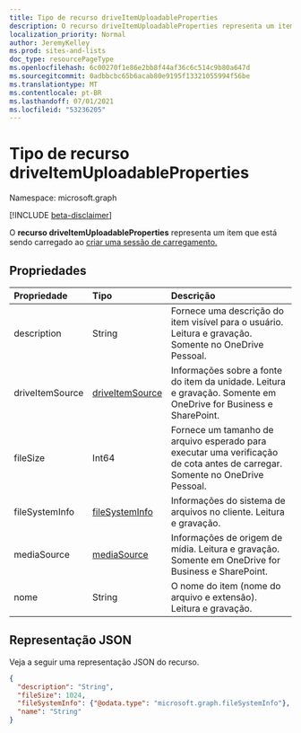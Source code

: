 ```yaml
---
title: Tipo de recurso driveItemUploadableProperties
description: O recurso driveItemUploadableProperties representa um item sendo carregado ao criar uma sessão de carregamento.
localization_priority: Normal
author: JeremyKelley
ms.prod: sites-and-lists
doc_type: resourcePageType
ms.openlocfilehash: 6c00270f1e86e2bb8f44af36c6c514c9b80a647d
ms.sourcegitcommit: 0adbbcbc65b6acab80e9195f13321055994f56be
ms.translationtype: MT
ms.contentlocale: pt-BR
ms.lasthandoff: 07/01/2021
ms.locfileid: "53236205"
---
```

# <a name="driveitemuploadableproperties-resource-type"></a>Tipo de recurso driveItemUploadableProperties

Namespace: microsoft.graph

[!INCLUDE [beta-disclaimer](../../includes/beta-disclaimer.md)]

O **recurso driveItemUploadableProperties** representa um item que está sendo carregado ao [criar uma sessão de carregamento.](../api/driveitem-createuploadsession.md)

## <a name="properties"></a>Propriedades

| Propriedade     | Tipo                              | Descrição                                                                                         |
|:-------------|:----------------------------------|:----------------------------------------------------------------------------------------------------|
|description   |String                             | Fornece uma descrição do item visível para o usuário. Leitura e gravação. Somente no OneDrive Pessoal.             |
|driveItemSource| [driveItemSource](driveItemSource.md)              | Informações sobre a fonte do item da unidade. Leitura e gravação. Somente em OneDrive for Business e SharePoint.  |
|fileSize      |Int64                              | Fornece um tamanho de arquivo esperado para executar uma verificação de cota antes de carregar. Somente no OneDrive Pessoal. |
|fileSystemInfo|[fileSystemInfo](filesysteminfo.md)| Informações do sistema de arquivos no cliente. Leitura e gravação.                                                      |
|mediaSource  | [mediaSource](mediaSource.md)                    | Informações de origem de mídia. Leitura e gravação. Somente em OneDrive for Business e SharePoint.                 |
|nome          |String                             | O nome do item (nome do arquivo e extensão). Leitura e gravação.                                          |

## <a name="json-representation"></a>Representação JSON

Veja a seguir uma representação JSON do recurso.

<!-- {
  "blockType": "resource",
  "optionalProperties": [

  ],
  "@odata.type": "microsoft.graph.driveItemUploadableProperties",
  "baseType": null
}-->

```json
{
  "description": "String",
  "fileSize": 1024,
  "fileSystemInfo": {"@odata.type": "microsoft.graph.fileSystemInfo"},
  "name": "String"
}
```

<!-- uuid: 16cd6b66-4b1a-43a1-adaf-3a886856ed98
2019-02-04 14:57:30 UTC -->
<!-- {
  "type": "#page.annotation",
  "description": "driveItemUploadableProperties resource",
  "keywords": "driveItemUploadableProperties,createUploadSession",
  "section": "documentation",
  "tocPath": ""
}-->


